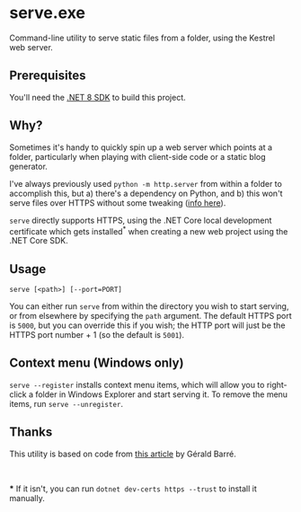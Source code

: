 # serve.exe

Command-line utility to serve static files from a folder, using the Kestrel web server.

## Prerequisites

You'll need the [.NET 8 SDK](https://dotnet.microsoft.com/download/dotnet/8.0) to build this project.

## Why?

Sometimes it's handy to quickly spin up a web server which points at a folder, particularly when playing with client-side code or a static blog generator. 

I've always previously used `python -m http.server` from within a folder to accomplish this, but a) there's a dependency on Python, and b) this won't serve files over HTTPS without some tweaking ([info here](https://blog.anvileight.com/posts/simple-python-http-server/)).

`serve` directly supports HTTPS, using the .NET Core local development certificate which gets installed<sup>*</sup> when creating a new web project using the .NET Core SDK.

## Usage

`serve [<path>] [--port=PORT]`

You can either run `serve` from within the directory you wish to start serving, or from elsewhere by specifying the `path` argument. The default HTTPS port is `5000`, but you can override this if you wish; the HTTP port will just be the HTTPS port number + 1 (so the default is `5001`).

## Context menu (Windows only)

`serve --register` installs context menu items, which will allow you to right-click a folder in Windows Explorer and start serving it. To remove the menu items, run `serve --unregister`.

## Thanks

This utility is based on code from [this article](https://www.meziantou.net/starting-a-http-file-server-from-the-file-explorer-using-dotnet-core-2-0-and-kestrel.htm) by Gérald Barré.

<br />

**\*** If it isn't, you can run `dotnet dev-certs https --trust` to install it manually.
